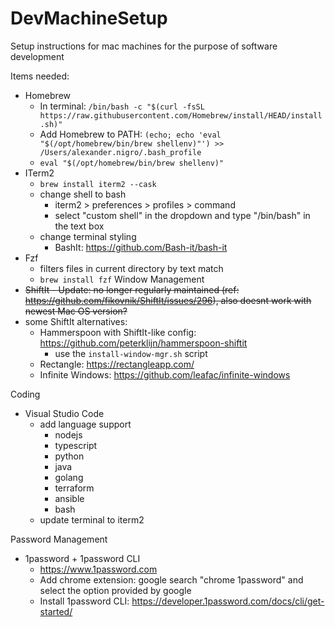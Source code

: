 # DevMachineSetup
Setup instructions for mac machines for the purpose of software development


Items needed:

- Homebrew
    - In terminal: ` /bin/bash -c "$(curl -fsSL https://raw.githubusercontent.com/Homebrew/install/HEAD/install.sh)" `
    - Add Homebrew to PATH: ` (echo; echo 'eval "$(/opt/homebrew/bin/brew shellenv)"') >> /Users/alexander.nigro/.bash_profile `
    - ` eval "$(/opt/homebrew/bin/brew shellenv)" `
- ITerm2
    - `brew install iterm2 --cask`
    - change shell to bash
        - iterm2 > preferences > profiles > command
        - select "custom shell" in the dropdown and type "/bin/bash" in the text box
    - change terminal styling
        - BashIt: https://github.com/Bash-it/bash-it 
- Fzf
    - filters files in current directory by text match
    - `brew install fzf`
Window Management
- ~~ShiftIt - Update: no longer regularly maintained (ref: https://github.com/fikovnik/ShiftIt/issues/296), also doesnt work with newest Mac OS version?~~
- some ShiftIt alternatives:
    - Hammerspoon with ShiftIt-like config: https://github.com/peterklijn/hammerspoon-shiftit
        - use the `install-window-mgr.sh` script
    - Rectangle: https://rectangleapp.com/
    - Infinite Windows: https://github.com/leafac/infinite-windows 


Coding
- Visual Studio Code
    - add language support
        - nodejs
        - typescript
        - python
        - java
        - golang
        - terraform
        - ansible
        - bash
    - update terminal to iterm2

Password Management
- 1password + 1password CLI
    - https://www.1password.com
    - Add chrome extension: google search "chrome 1password" and select the option provided by google
    - Install 1password CLI: https://developer.1password.com/docs/cli/get-started/ 
    
